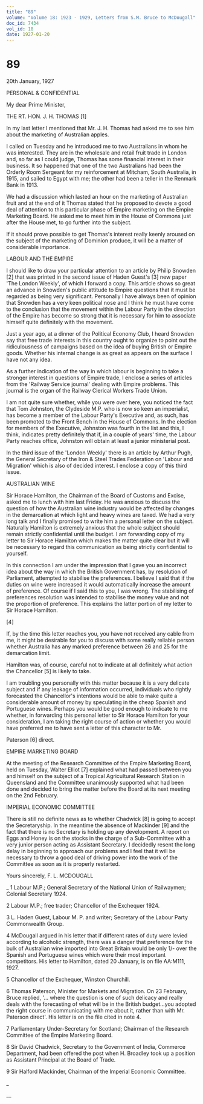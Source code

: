 ```yaml
---
title: "89"
volume: "Volume 18: 1923 - 1929, Letters from S.M. Bruce to McDougall"
doc_id: 7434
vol_id: 18
date: 1927-01-20
---
```


# 89

20th January, 1927

PERSONAL &amp; CONFIDENTIAL

My dear Prime Minister,

THE RT. HON. J. H. THOMAS [1]

In my last letter I mentioned that Mr. J. H. Thomas had asked me to see him about the marketing of Australian apples.

I called on Tuesday and he introduced me to two Australians in whom he was interested. They are in the wholesale and retail fruit trade in London and, so far as I could judge, Thomas has some financial interest in their business. It so happened that one of the two Australians had been the Orderly Room Sergeant for my reinforcement at Mitcham, South Australia, in 1915, and sailed to Egypt with me; the other had been a teller in the Renmark Bank in 1913.

We had a discussion which lasted an hour on the marketing of Australian fruit and at the end of it Thomas stated that he proposed to devote a good deal of attention to this particular phase of Empire marketing on the Empire Marketing Board. He asked me to meet him in the House of Commons just after the House met, to go further into the subject.

If it should prove possible to get Thomas's interest really keenly aroused on the subject of the marketing of Dominion produce, it will be a matter of considerable importance.

LABOUR AND THE EMPIRE

I should like to draw your particular attention to an article by Philip Snowden [2] that was printed in the second issue of Haden Guest's [3] new paper 'The London Weekly', of which I forward a copy. This article shows so great an advance in Snowden's public attitude to Empire questions that it must be regarded as being very significant. Personally I have always been of opinion that Snowden has a very keen political nose and I think he must have come to the conclusion that the movement within the Labour Party in the direction of the Empire has become so strong that it is necessary for him to associate himself quite definitely with the movement.

Just a year ago, at a dinner of the Political Economy Club, I heard Snowden say that free trade interests in this country ought to organize to point out the ridiculousness of campaigns based on the idea of buying British or Empire goods. Whether his internal change is as great as appears on the surface I have not any idea.

As a further indication of the way in which labour is beginning to take a stronger interest in questions of Empire trade, I enclose a series of articles from the 'Railway Service journal' dealing with Empire problems. This journal is the organ of the Railway Clerical Workers Trade Union.

I am not quite sure whether, while you were over here, you noticed the fact that Tom Johnston, the Clydeside M.P. who is now so keen an imperialist, has become a member of the Labour Party's Executive and, as such, has been promoted to the Front Bench in the House of Commons. In the election for members of the Executive, Johnston was fourth in the list and this, I think, indicates pretty definitely that if, in a couple of years' time, the Labour Party reaches office, Johnston will obtain at least a junior ministerial post.

In the third issue of the 'London Weekly' there is an article by Arthur Pugh, the General Secretary of the Iron &amp; Steel Trades Federation on 'Labour and Migration' which is also of decided interest. I enclose a copy of this third issue.

AUSTRALIAN WINE

Sir Horace Hamilton, the Chairman of the Board of Customs and Excise, asked me to lunch with him last Friday. He was anxious to discuss the question of how the Australian wine industry would be affected by changes in the demarcation at which light and heavy wines are taxed. We had a very long talk and I finally promised to write him a personal letter on the subject. Naturally Hamilton is extremely anxious that the whole subject should remain strictly confidential until the budget. I am forwarding copy of my letter to Sir Horace Hamilton which makes the matter quite clear but it will be necessary to regard this communication as being strictly confidential to yourself.

In this connection I am under the impression that I gave you an incorrect idea about the way in which the British Government has, by resolution of Parliament, attempted to stabilise the preferences. I believe I said that if the duties on wine were increased it would automatically increase the amount of preference. Of course if I said this to you, I was wrong. The stabilising of preferences resolution was intended to stabilise the money value and not the proportion of preference. This explains the latter portion of my letter to Sir Horace Hamilton.

[4]

If, by the time this letter reaches you, you have not received any cable from me, it might be desirable for you to discuss with some really reliable person whether Australia has any marked preference between 26 and 25 for the demarcation limit.

Hamilton was, of course, careful not to indicate at all definitely what action the Chancellor [5] is likely to take.

I am troubling you personally with this matter because it is a very delicate subject and if any leakage of information occurred, individuals who rightly forecasted the Chancellor's intentions would be able to make quite a considerable amount of money by speculating in the cheap Spanish and Portuguese wines. Perhaps you would be good enough to indicate to me whether, in forwarding this personal letter to Sir Horace Hamilton for your consideration, I am taking the right course of action or whether you would have preferred me to have sent a letter of this character to Mr.

Paterson [6] direct.

EMPIRE MARKETING BOARD

At the meeting of the Research Committee of the Empire Marketing Board, held on Tuesday, Walter Elliot [7] explained what had passed between you and himself on the subject of a Tropical Agricultural Research Station in Queensland and the Committee unanimously supported what had been done and decided to bring the matter before the Board at its next meeting on the 2nd February.

IMPERIAL ECONOMIC COMMITTEE

There is still no definite news as to whether Chadwick [8] is going to accept the Secretaryship. In the meantime the absence of Mackinder [9] and the fact that there is no Secretary is holding up any development. A report on Eggs and Honey is on the stocks in the charge of a Sub-Committee with a very junior person acting as Assistant Secretary. I decidedly resent the long delay in beginning to approach our problems and I feel that it will be necessary to throw a good deal of driving power into the work of the Committee as soon as it is properly restarted.

Yours sincerely, F. L. MCDOUGALL 

_ 1 Labour M.P.; General Secretary of the National Union of Railwaymen; Colonial Secretary 1924.

2 Labour M.P.; free trader; Chancellor of the Exchequer 1924.

3 L. Haden Guest, Labour M. P. and writer; Secretary of the Labour Party Commonwealth Group.

4 McDougall argued in his letter that if different rates of duty were levied according to alcoholic strength, there was a danger that preference for the bulk of Australian wine imported into Great Britain would be only 1/- over the Spanish and Portuguese wines which were their most important competitors. His letter to Hamilton, dated 20 January, is on file AA:M111, 1927.

5 Chancellor of the Exchequer, Winston Churchill.

6 Thomas Paterson, Minister for Markets and Migration. On 23 February, Bruce replied, '... where the question is one of such delicacy and really deals with the forecasting of what will be in the British budget...you adopted the right course in communicating with me about it, rather than with Mr. Paterson direct'. His letter is on the file cited in note 4.

7 Parliamentary Under-Secretary for Scotland; Chairman of the Research Committee of the Empire Marketing Board.

8 Sir David Chadwick, Secretary to the Government of India, Commerce Department, had been offered the post when H. Broadley took up a position as Assistant Principal at the Board of Trade.

9 Sir Halford Mackinder, Chairman of the Imperial Economic Committee.

_

__
